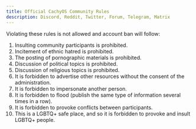 ```yaml
---
title: Official CachyOS Community Rules
description: Discord, Reddit, Twitter, Forum, Telegram, Matrix
---
```


Violating these rules is not allowed and account ban will follow:

1. Insulting community participants is prohibited.
2. Incitement of ethnic hatred is prohibited.
3. The posting of pornographic materials is prohibited.
4. Discussion of political topics is prohibited.
5. Discussion of religious topics is prohibited.
6. It is forbidden to advertise other resources without the consent of the administration.
7. It is forbidden to impersonate another person.
8. It is forbidden to flood (publish the same type of information several times in a row).
9. It is forbidden to provoke conflicts between participants.
10. This is a LGBTQ+ safe place, and so it is forbidden to provoke and insult LGBTQ+ people.
